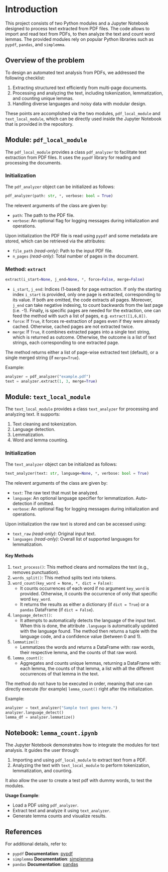 # Introduction

This project consists of two Python modules and a Jupyter Notebook designed to process text extracted from PDF files. The code allows to import and read text from PDFs, to then analyze the text and count word lemmas. The provided modules rely on popular Python libraries such as `pypdf`, `pandas`, and `simplemma`.

## Overview of the problem

To design an automated text analysis from PDFs, we addressed the following checklist:
1. Extracting structured text efficiently from multi-page documents.
2. Processing and analyzing the text, including tokenization, lemmatization, and counting unique lemmas.
3. Handling diverse languages and noisy data with modular design.

These points are accomplished via the two modules, `pdf_local_module` and `text_local_module`, which can be directly used inside the Jupyter Notebook that is provided in the repository.

 
## Module: `pdf_local_module`

The `pdf_local_module` provides a class `pdf_analyzer` to facilitate text extraction from PDF files. It uses the `pypdf` library for reading and processing the documents.

### Initialization

The `pdf_analyzer` object can be initialized as follows:

```python
pdf_analyzer(path: str, *, verbose: bool = True)
```

The relevent arguments of the class are given by:
- `path`: The path to the PDF file.
- `verbose`: An optional flag for logging messages during initialization and operations.

Upon initialization the PDF file is read using `pypdf` and some metadata are stored, which can be retrieved via the attributes:

- `file_path` *(read-only)*: Path to the input PDF file.
- `n_pages` *(read-only)*: Total number of pages in the document.

### Method: `extract`

```python
extract(i_start=None, j_end=None, *, force=False, merge=False)
```

- `i_start`, `j_end`: Indices (1-based) for page extraction. If only the starting index `i_start` is provided, only one page is extracted, corresponding to its value. If both are omitted, the code extracts all pages. Moreover, `j_end` can take negative indexing, to count backwards from the last page (i.e. -1). Finally, is specific pages are needed for the extraction, one can feed the method with such a list of pages, e.g. `extract([1,6,8])`.
- `force`: If `True`, it forces re-extraction of pages even if they were already cached. Otherwise, cached pages are not extracted twice.
- `merge`: If `True`, it combines extracted pages into a single text string, which is returned as outcome. Otherwise, the outcome is a list of text strings, each corresponding to one extracted page.
 
The method returns either a list of page-wise extracted text (default), or a single merged string (if `merge=True`).

Example:

```python
analyzer = pdf_analyzer("example.pdf")
text = analyzer.extract(1, 3, merge=True)
```
 

## Module: `text_local_module`


The `text_local_module` provides a class `text_analyzer` for processing and analyzing text. It supports:
1. Text cleaning and tokenization.
2. Language detection.
3. Lemmatization.
4. Word and lemma counting.

### Initialization

The `text_analyzer` object can be initialized as follows:

```python
text_analyzer(text: str, language=None, *, verbose: bool = True)
```

The relevent arguments of the class are given by:

- `text`: The raw text that must be analyzed.
- `language`: An optional language specifier for lemmatization. Auto-detection if omitted.
- `verbose`: An optional flag for logging messages during initialization and operations.

Upon initialization the raw text is stored and can be accessed using:

- `text_raw` *(read-only)*: Original input text.
- `languages` *(read-only)*: Overall list of supported languages for lemmatization.

#### Key Methods

1. `text_process()`: This method cleans and normalizes the text (e.g., removes punctuation).
2. `words_split()`: This method splits text into tokens.
3. `word_count(key_word = None, *, dict = False)`:
   - It counts occurrences of each word if no argument `key_word` is provided. Otherwise, it counts the occurrence of only that specific word `key_word`.
   - It returns the results as either a dictionary (if `dict = True`) or a `pandas` DataFrame (if `dict = False`).
4. `language_detect()`:
   - It attempts to automatically detects the language of the input text. When this is done, the attribute `.language` is automatically updated with the language found. The method then returns a tuple with the language code, and a confidence value (between 0 and 1).
5. `lemmatize()`:
   - Lemmatizes the words and returns a DataFrame with: raw words, their respective lemma, and the counts of that raw word.
6. `lemma_count()`:
   - Aggregates and counts unique lemmas, returning a DataFrame with: each lemma, the counts of that lemma, a list with all the different occurrences of that lemma in the text.

The method do not have to be executed in order, meaning that one can directly execute (for example) `lemma_count()` right after the initialization.

Example:

```python
analyzer = text_analyzer("Sample text goes here.")
analyzer.language_detect()
lemma_df = analyzer.lemmatize()
```
 

## Notebook: `lemma_count.ipynb`

The Jupyter Notebook demonstrates how to integrate the modules for text analysis. It guides the user through:
1. Importing and using `pdf_local_module` to extract text from a PDF.
2. Analyzing the text with `text_local_module` to perform tokenization, lemmatization, and counting.

It also allow the user to create a test pdf with dummy words, to test the modules.

**Usage Example**:
- Load a PDF using `pdf_analyzer`.
- Extract text and analyze it using `text_analyzer`.
- Generate lemma counts and visualize results.

 

## References

For additional details, refer to:
- `pypdf` **Documentation**: [pypdf](https://pypi.org/project/pypdf/)
- `simplemma` **Documentation**: [simplemma](https://github.com/adbar/simplemma)
- `pandas` **Documentation**: [pandas](https://pandas.pydata.org/)


